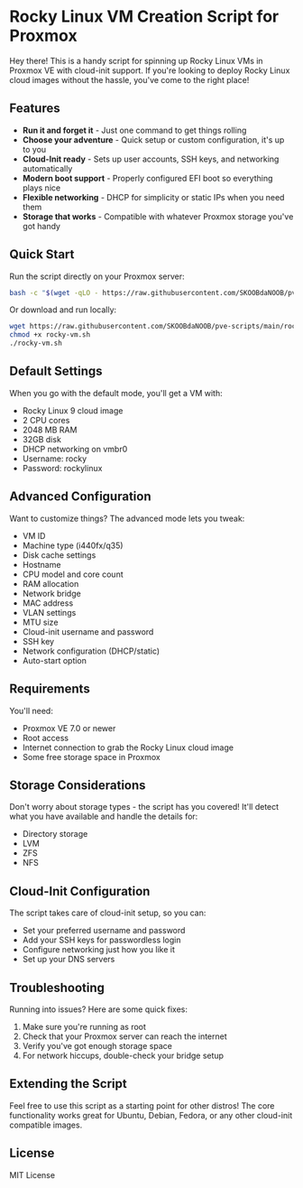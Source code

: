# Rocky Linux VM Creation Script for Proxmox

Hey there! This is a handy script for spinning up Rocky Linux VMs in Proxmox VE with cloud-init support. If you're looking to deploy Rocky Linux cloud images without the hassle, you've come to the right place!

## Features

- **Run it and forget it** - Just one command to get things rolling
- **Choose your adventure** - Quick setup or custom configuration, it's up to you
- **Cloud-Init ready** - Sets up user accounts, SSH keys, and networking automatically
- **Modern boot support** - Properly configured EFI boot so everything plays nice
- **Flexible networking** - DHCP for simplicity or static IPs when you need them
- **Storage that works** - Compatible with whatever Proxmox storage you've got handy

## Quick Start

Run the script directly on your Proxmox server:

```bash
bash -c "$(wget -qLO - https://raw.githubusercontent.com/SKOOBdaNOOB/pve-scripts/main/rocky-vm.sh)"
```

Or download and run locally:

```bash
wget https://raw.githubusercontent.com/SKOOBdaNOOB/pve-scripts/main/rocky-vm.sh
chmod +x rocky-vm.sh
./rocky-vm.sh
```

## Default Settings

When you go with the default mode, you'll get a VM with:

- Rocky Linux 9 cloud image
- 2 CPU cores
- 2048 MB RAM
- 32GB disk
- DHCP networking on vmbr0
- Username: rocky
- Password: rockylinux

## Advanced Configuration

Want to customize things? The advanced mode lets you tweak:

- VM ID
- Machine type (i440fx/q35)
- Disk cache settings
- Hostname
- CPU model and core count
- RAM allocation
- Network bridge
- MAC address
- VLAN settings
- MTU size
- Cloud-init username and password
- SSH key
- Network configuration (DHCP/static)
- Auto-start option

## Requirements

You'll need:
- Proxmox VE 7.0 or newer
- Root access
- Internet connection to grab the Rocky Linux cloud image
- Some free storage space in Proxmox

## Storage Considerations

Don't worry about storage types - the script has you covered! It'll detect what you have available and handle the details for:

- Directory storage
- LVM
- ZFS
- NFS

## Cloud-Init Configuration

The script takes care of cloud-init setup, so you can:

- Set your preferred username and password
- Add your SSH keys for passwordless login
- Configure networking just how you like it
- Set up your DNS servers

## Troubleshooting

Running into issues? Here are some quick fixes:

1. Make sure you're running as root
2. Check that your Proxmox server can reach the internet
3. Verify you've got enough storage space
4. For network hiccups, double-check your bridge setup

## Extending the Script

Feel free to use this script as a starting point for other distros! The core functionality works great for Ubuntu, Debian, Fedora, or any other cloud-init compatible images.

## License

MIT License
